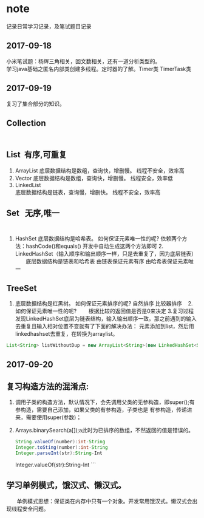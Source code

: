 # note
记录日常学习记录，及笔试题目记录

2017-09-18
-------------------------------------------------------------------

小米笔试题：杨辉三角相关，回文数相关，还有一道分析类型的。<br> 
学习java基础之匿名内部类创建多线程。定时器的了解。Timer类 TimerTask类<br> 

2017-09-19
-----------------------------------------------------------------------------

复习了集合部分的知识。<br> 
## Collection<br> <br> 
## List  有序,可重复                                                                     <br> 
   1.  ArrayList 
       底层数据结构是数组，查询快，增删慢。
       线程不安全，效率高 
   2.  Vector
       底层数据结构是数组，查询快，增删慢。 
       线程安全，效率低 
   3. LinkedList<br> 
       底层数据结构是链表，查询慢，增删快。
       线程不安全，效率高
      
## Set   无序,唯一                                                                                             <br> 
   1. HashSet
       底层数据结构是哈希表。
       如何保证元素唯一性的呢?
       依赖两个方法：hashCode()和equals()
       开发中自动生成这两个方法即可
    2. LinkedHashSet（输入顺序和输出顺序一样，只是去重复了，因为底层链表）
        底层数据结构是链表和哈希表 
        由链表保证元素有序 由哈希表保证元素唯一 
        
## TreeSet                                                                                                              <br> 
   1. 底层数据结构是红黑树。 
       如何保证元素排序的呢? 
           自然排序
           比较器排序 
    2.如何保证元素唯一性的呢? 
        根据比较的返回值是否是0来决定
    3.复习过程发现LinkedHashSet底层为链表结构，输入输出顺序一致。那之前遇到的输入去重复且输入相对位置不变就有了下面的解决办法：
    元素添加到list，然后用linkedhashset去重复，在转换为arraylist。<br> 
 ```java
List<String> listWithoutDup = new ArrayList<String>(new LinkedHashSet<String>(list));
```
        
2017-09-20
--------------------------------------------------------------------------------------

## 复习构造方法的混淆点:<br>
   1. 调用子类的构造方法，默认情况下，会先调用父类的无参构造，即super();有参构造，需要自己添加，如果父类的有参构造，子类也是
    有参构造，传递进来，需要使用super(参数)；
   
   2. Arrays.binarySearch(a[]);a此时为已排序的数组，不然返回的值是错误的。
        ```java
        String.valueOf(number):int-String
        Integer.toSting(number):int-String
        Integer.parseInt(str):String-Int
        Integer.valueOf(str):String-Int
        ```
## 学习单例模式，饿汉式、懒汉式。<br> 
        单例模式思想：保证类在内存中只有一个对象。开发常用饿汉式。懒汉式会出现线程安全问题。
